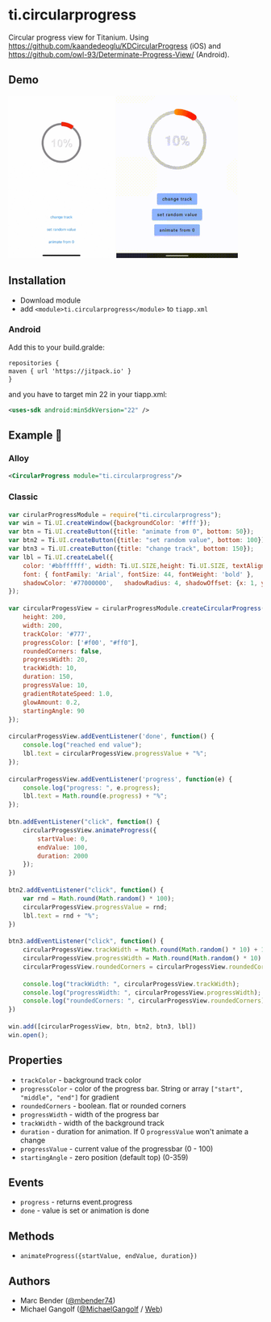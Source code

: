# ti.circularprogress

Circular progress view for Titanium.
Using https://github.com/kaandedeoglu/KDCircularProgress (iOS) and https://github.com/owl-93/Determinate-Progress-View/ (Android).


## Demo

<img src="./assets/demo.gif" width="210" height="320" alt="Example iOS" /> <img src="./assets/demo_android.gif" width="241" height="322" alt="Example android" />

## Installation

* Download module
* add `<module>ti.circularprogress</module>` to `tiapp.xml`

### Android

Add this to your build.gralde:
```
repositories {
maven { url 'https://jitpack.io' }
}
```

and you have to target min 22 in your tiapp.xml:
```xml
<uses-sdk android:minSdkVersion="22" />
```


## Example :slightly_smiling_face:

### Alloy
```xml
<CircularProgress module="ti.circularprogress"/>
```

### Classic
```js
var cirularProgressModule = require("ti.circularprogress");
var win = Ti.UI.createWindow({backgroundColor: '#fff'});
var btn = Ti.UI.createButton({title: "animate from 0", bottom: 50});
var btn2 = Ti.UI.createButton({title: "set random value", bottom: 100});
var btn3 = Ti.UI.createButton({title: "change track", bottom: 150});
var lbl = Ti.UI.createLabel({
	color: '#bbffffff', width: Ti.UI.SIZE,height: Ti.UI.SIZE, textAlign: Ti.UI.TEXT_ALIGNMENT_CENTER,
	font: { fontFamily: 'Arial', fontSize: 44, fontWeight: 'bold' },
	shadowColor: '#77000000',	shadowRadius: 4, shadowOffset: {x: 1, y: 1}, text: ''
});

var circularProgessView = cirularProgressModule.createCircularProgress({
	height: 200,
	width: 200,
	trackColor: '#777',
	progressColor: ['#f00', "#ff0"],
	roundedCorners: false,
	progressWidth: 20,
	trackWidth: 10,
	duration: 150,
	progressValue: 10,
	gradientRotateSpeed: 1.0,
	glowAmount: 0.2,
	startingAngle: 90
});

circularProgessView.addEventListener('done', function() {
	console.log("reached end value");
	lbl.text = circularProgessView.progressValue + "%";
});

circularProgessView.addEventListener('progress', function(e) {
	console.log("progress: ", e.progress);
	lbl.text = Math.round(e.progress) + "%";
});

btn.addEventListener("click", function() {
	circularProgessView.animateProgress({
		startValue: 0,
		endValue: 100,
		duration: 2000
	});
})

btn2.addEventListener("click", function() {
	var rnd = Math.round(Math.random() * 100);
	circularProgessView.progressValue = rnd;
	lbl.text = rnd + "%";
})

btn3.addEventListener("click", function() {
	circularProgessView.trackWidth = Math.round(Math.random() * 10) + 10;
	circularProgessView.progressWidth = Math.round(Math.random() * 10) + 10;
	circularProgessView.roundedCorners = circularProgessView.roundedCorners == true ? circularProgessView.roundedCorners = false : circularProgessView.roundedCorners = true;

	console.log("trackWidth: ", circularProgessView.trackWidth);
	console.log("progressWidth: ", circularProgessView.progressWidth);
	console.log("roundedCorners: ", circularProgessView.roundedCorners);
})

win.add([circularProgessView, btn, btn2, btn3, lbl])
win.open();
```

## Properties
* `trackColor` - background track color
* `progressColor` - color of the progress bar. String or array `["start", "middle", "end"]` for gradient
* `roundedCorners` - boolean. flat or rounded corners
* `progressWidth` - width of the progress bar
* `trackWidth` - width of the background track
* `duration` - duration for animation. If 0 `progressValue` won't animate a change
* `progressValue` - current value of the progressbar (0 - 100)
* `startingAngle` - zero position (default top) (0-359)

## Events
* `progress` - returns event.progress
* `done` - value is set or animation is done

## Methods
* `animateProgress({startValue, endValue, duration})`

## Authors

- Marc Bender ([@mbender74](https://github.com/mbender74/))
- Michael Gangolf ([@MichaelGangolf](https://twitter.com/MichaelGangolf) / [Web](http://migaweb.de))
